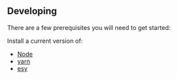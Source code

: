 ## Developing

There are a few prerequisites you will need to get started:

Install a current version of:

- [Node](https://nodejs.org/en/)
- [yarn](http://yarnpkg.com/)
- [esy](http://esy.sh)